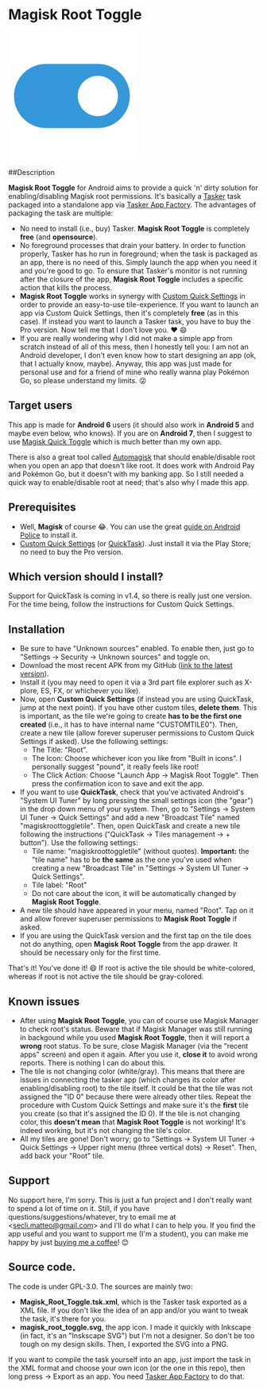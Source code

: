 # Magisk Root Toggle
![Icon](magisk_root_toggle.png)


##Description

**Magisk Root Toggle** for Android aims to provide a quick 'n' dirty solution for enabling/disabling Magisk root permissions. It's basically a [Tasker](https://play.google.com/store/apps/details?id=net.dinglisch.android.taskerm) task packaged into a standalone app via [Tasker App Factory](https://play.google.com/store/apps/details?id=net.dinglisch.android.appfactory). The advantages of packaging the task are multiple:

- No need to install (i.e., buy) Tasker. **Magisk Root Toggle** is completely **free** (and **opensource**).
- No foreground processes that drain your battery. In order to function properly, Tasker has ho run in foreground; when the task is packaged as an app, there is no need of this. Simply launch the app when you need it and you're good to go. To ensure that Tasker's monitor is not running after the closure of the app, **Magisk Root Toggle** includes a specific action that kills the process.
- **Magisk Root Toggle** works in synergy with [Custom Quick Settings](https://play.google.com/store/apps/details?id=com.quinny898.app.customquicksettings) in order to provide an easy-to-use tile-experience. If you want to launch an app via Custom Quick Settings, then it's completely **free** (as in this case). If instead you want to launch a Tasker task, you have to buy the Pro version. Now tell me that I don't love you. ❤ 😄
- If you are really wondering why I did not make a simple app from scratch instead of all of this mess, then I honestly tell you: I am not an Android developer, I don't even know how to start designing an app (ok, that I actually know, maybe). Anyway, this app was just made for personal use and for a friend of mine who really wanna play Pokémon Go, so please understand my limits. 😜


## Target users

This app is made for **Android 6** users (it should also work in **Android 5** and maybe even below, who knows).
If you are on **Android 7**, then I suggest to use [Magisk Quick Toggle](https://play.google.com/store/apps/details?id=me.bpear.magiskquicktoggle) which is much better than my own app.

There is also a great tool called [Automagisk](http://www.androidpolice.com/2016/09/18/automagisk-allows-root-users-play-pokemon-go-use-android-pay-without-constantly-toggling-root-off/) that should enable/disable root when you open an app that doesn't like root. It does work with Android Pay and Pokémon Go, but it doesn't with my banking app. So I still needed a quick way to enable/disable root at need; that's also why I made this app.


## Prerequisites

- Well, **Magisk** of course 😂. You can use the great [guide on Android Police](http://www.androidpolice.com/2016/09/11/guide-play-pokemon-go-0-37-rooted-android-magisk/) to install it.
- [Custom Quick Settings](https://play.google.com/store/apps/details?id=com.quinny898.app.customquicksettings) (or [QuickTask](https://play.google.com/store/apps/details?id=com.balda.quicktask)). Just install it via the Play Store; no need to buy the Pro version.
 

## Which version should I install?

Support for QuickTask is coming in v1.4, so there is really just one version. For the time being, follow the instructions for Custom Quick Settings. 


## Installation

- Be sure to have "Unknown sources" enabled. To enable then, just go to "Settings -> Security -> Unknown sources" and toggle on.
- Download the most recent APK from my GitHub ([link to the latest version](https://github.com/matteosecli/magisk-root-toggle/releases/latest)).
- Install it (you may need to open it via a 3rd part file explorer such as X-plore, ES, FX, or whichever you like).
- Now, open **Custom Quick Settings** (if instead you are using QuickTask, jump at the next point). If you have other custom tiles, **delete them**. This is important, as the tile we're going to create **has to be the first one created** (i.e., it has to have internal name "CUSTOMTILE0"). Then, create a new tile (allow forever superuser permissions to Custom Quick Settings if asked). Use the following settings:
    - The Title: "Root".
    - The Icon: Choose whichever icon you like from "Built in icons". I personally suggest "pound", it really feels like root! 
    - The Click Action: Choose "Launch App -> Magisk Root Toggle". Then press the confirmation icon to save and exit the app.
- If you want to use **QuickTask**, check that you've activated Android's "System UI Tuner" by long pressing the small settings icon (the "gear") in the drop down menu of your system. Then, go to "Settings -> System UI Tuner -> Quick Settings" and add a new "Broadcast Tile" named "magiskroottoggletile". Then, open QuickTask and create a new tile following the instructions ("QuickTask -> Tiles management -> + button"). Use the following settings:
    - Tile name: "magiskroottoggletile" (without quotes). **Important:** the "tile name" has to be **the same** as the one you've used when creating a new "Broadcast Tile" in "Settings -> System UI Tuner -> Quick Settings".
    - Tile label: "Root"
    - Do not care about the icon, it will be automatically changed by **Magisk Root Toggle**.
- A new tile should have appeared in your menu, named "Root". Tap on it and allow forever superuser permissions to **Magisk Root Toggle** if asked.
- If you are using the QuickTask version and the first tap on the tile does not do anything, open **Magisk Root Toggle** from the app drawer. It should be necessary only for the first time.

That's it! You've done it! 😄
If root is active the tile should be white-colored, whereas if root is not active the tile should be gray-colored.


## Known issues

- After using **Magisk Root Toggle**, you can of course use Magisk Manager to check root's status. Beware that if Magisk Manager was still running in backgound while you used **Magisk Root Toggle**, then it will report a **wrong** root status. To be sure, close Magisk Manager (via the "recent apps" screen) and open it again. After you use it, **close it** to avoid wrong reports. There is nothing I can do about this.
- The tile is not changing color (white/gray). This means that there are issues in connecting the tasker app (which changes its color after enabling/disabling root) to the tile itself. It could be that the tile was not assigned the "ID 0" because there were already other tiles. Repeat the procedure with Custom Quick Settings and make sure it's the **first** tile you create (so that it's assigned the ID 0). If the tile is not changing color, this **doesn't mean** that **Magisk Root Toggle** is not working! It's indeed working, but it's not changing the tile's color.
- All my tiles are gone! Don't worry; go to "Settings -> System UI Tuner -> Quick Settings -> Upper right menu (three vertical dots) -> Reset". Then, add back your "Root" tile.


## Support

No support here, I'm sorry. This is just a fun project and I don't really want to spend a lot of time on it. Still, if you have questions/suggestions/whatever, try to email me at <[secli.matteo@gmail.com](mailto:secli.matteo@gmail.com)> and I'll do what I can to help you.
If you find the app useful and you want to support me (I'm a student), you can make me happy by just [buying me a coffee](https://paypal.me/matteosecli)! 😊


## Source code.

The code is under GPL-3.0. The sources are mainly two:

- **Magisk_Root_Toggle.tsk.xml**, which is the Tasker task exported as a XML file. If you don't like the idea of an app and/or you want to tweak the task, it's there for you.
- **magisk_root_toggle.svg**, the app icon. I made it quickly with Inkscape (in fact, it's an "Inskscape SVG") but I'm not a designer. So don't be too tough on my design skills. Then, I exported the SVG into a PNG.

If you want to compile the task yourself into an app, just import the task in the XML format and choose your own icon (or the one in this repo), then long press -> Export as an app. You need [Tasker App Factory](https://play.google.com/store/apps/details?id=net.dinglisch.android.appfactory) to do that.
